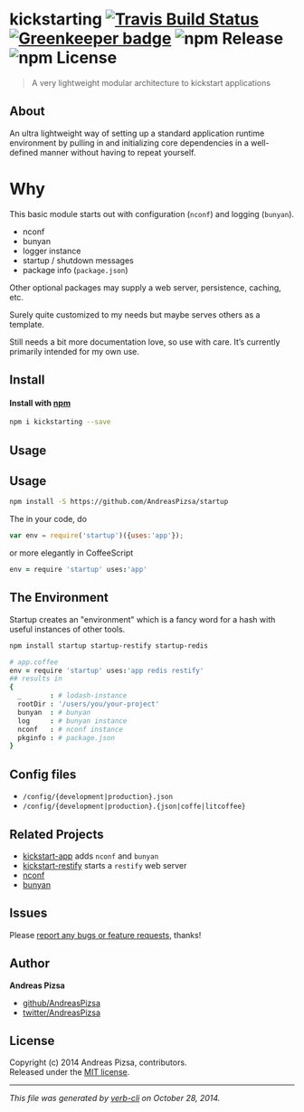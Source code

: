 # kickstarting [![Travis Build Status](http://img.shields.io/travis/AndreasPizsa/kickstart.svg?style=flat-square "Travis Build Status")](http://travis-ci.org/AndreasPizsa/kickstart) [![Greenkeeper badge](https://badges.greenkeeper.io/AndreasPizsa/kickstart.svg)](https://greenkeeper.io/) ![npm Release](http://img.shields.io/npm/v/kickstarting.svg?style=flat-square "npm Release") ![npm License](http://img.shields.io/npm/l/kickstarting.svg?style=flat-square "npm License")

> A very lightweight modular architecture to kickstart applications

## About
An ultra lightweight way of setting up a standard application runtime environment by pulling in and initializing core dependencies in a well-defined manner without having to repeat yourself.

# Why

This basic module starts out with configuration (`nconf`) and logging (`bunyan`).

* nconf
* bunyan
* logger instance
* startup / shutdown messages
* package info (`package.json`)

Other optional packages may supply a web server, persistence, caching, etc.

Surely quite customized to my needs but maybe serves others as a template.

Still needs a bit more documentation love, so use with care. It’s currently primarily intended for my own use.

## Install
#### Install with [npm](npmjs.org)

```bash
npm i kickstarting --save
```

## Usage
## Usage

```bash
npm install -S https://github.com/AndreasPizsa/startup
```

The in your code, do

```javascript
var env = require('startup')({uses:'app'});

```

or more elegantly in CoffeeScript

```CoffeeScript
env = require 'startup' uses:'app'
```


## The Environment

Startup creates an "environment" which is a fancy word for a hash with useful instances of other tools.

```bash
npm install startup startup-restify startup-redis
```
```CoffeeScript
# app.coffee
env = require 'startup' uses:'app redis restify'
## results in
{
  _       : # lodash-instance
  rootDir : '/users/you/your-project'
  bunyan  : # bunyan
  log     : # bunyan instance
  nconf   : # nconf instance
  pkginfo : # package.json
}
```

## Config files
* `/config/{development|production}.json`
* `/config/{development|production}.{json|coffe|litcoffee}`




## Related Projects
* [kickstart-app](https://https://github.com/AndreasPizsa/kickstart-app) adds `nconf` and `bunyan`
* [kickstart-restify](https://https://github.com/AndreasPizsa/kickstart-restify) starts a `restify` web server
* [nconf](https://github.com/flatiron/nconf)
* [bunyan](https://github.com/trentm/node-bunyan)

## Issues
Please [report any bugs or feature requests](https://github.com/AndreasPizsa/kickstart/issues/new), thanks!

## Author

**Andreas Pizsa**

+ [github/AndreasPizsa](https://github.com/AndreasPizsa)
+ [twitter/AndreasPizsa](http://twitter.com/AndreasPizsa)



## License
Copyright (c) 2014 Andreas Pizsa, contributors.  
Released under the [MIT license](LICENSE-MIT).


***

_This file was generated by [verb-cli](https://github.com/assemble/verb-cli) on October 28, 2014._